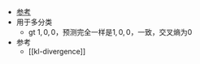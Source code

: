 - [参考](https://zhuanlan.zhihu.com/p/149186719)
- 用于多分类
  - gt $1,0,0$，预测完全一样是$1,0,0$，一致，交叉熵为0
- 参考
  - [[kl-divergence]]